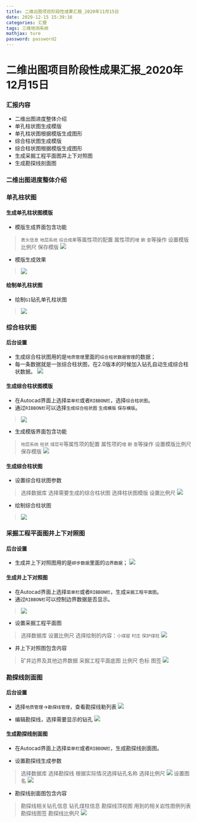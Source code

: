 ```yaml
---
title: 二维出图项目阶段性成果汇报_2020年11月15日
date: 2020-12-15 15:39:16
categories: 汇报
tags: 三维地测系统
mathjax: ture
password: password2
---
```


# 二维出图项目阶段性成果汇报_2020年12月15日
### 汇报内容
* 二维出图进度整体介绍
* 单孔柱状图生成模版
* 单孔柱状图根据模版生成图形
* 综合柱状图生成模版
* 综合柱状图根据模版生成图形
* 生成采掘工程平面图井上下对照图
* 生成勘探线剖面图

### 二维出图进度整体介绍
### 单孔柱状图
#### 生成单孔柱状图模版
* 模版生成界面包含功能
> `表头信息` `地层系统` `综合成果`等属性项的配置
> 属性项的`增` `删` `查`等操作
> 设置模版比例尺
> 保存模版
![](16082710550514.jpg)

* 模版生成效果
> ![](16082712160706.jpg)


#### 绘制单孔柱状图
* 绘制`G1`钻孔单孔柱状图
> ![](16082719472256.jpg)

### 综合柱状图
#### 后台设置
* 生成综合柱状图用的是`地质管理`里面的`综合柱状数据管理`的数据；
* 每一条数据就是一张综合柱状图，在2.0版本的时候加入钻孔自动生成综合柱状数据。
![](16081107665540.jpg)

#### 生成综合柱状图模版
* 在Autocad界面上选择`菜单栏`或者`RIBBON栏`，选择`综合柱状图`。
* 通过`RIBBON栏`可以选择`生成综合柱状图` `生成模版` `保存模版`。
> ![](16081112112061.jpg)

* 生成模版界面包含功能
> `地层系统` `柱状` `煤层号`等属性项的配置
> 属性项的`增` `删` `查`等操作
> 设置模版比例尺
> 保存模版
> ![](16081109712916.jpg)

#### 生成综合柱状图
* 设置综合柱状图参数
> 选择数据库
> 选择需要生成的综合柱状图
> 选择柱状图模版
> 设置比例尺
> ![](16081117178224.jpg)

* 绘制综合柱状图
> ![](16081118471122.jpg)


### 采掘工程平面图井上下对照图
#### 后台设置
* 生成井上下对照图用的是`碎步数据`里面的`边界数据`；
![](16080200585154.jpg)

#### 生成井上下对照图
* 在Autocad界面上选择`菜单栏`或者`RIBBON栏`，生成`采掘工程平面图`。
* 通过`RIBBON栏`可以控制边界数据是否显示。
> ![](16081115913754.jpg)


* 设置采掘工程平面图
> 选择数据库
> 设置比例尺
> 选择绘制的内容：`小煤窑` `村庄` `保护煤柱`
![](16080212471755.jpg)


* 井上下对照图包含内容
> 矿井边界及其他边界数据
> 采掘工程平面底图
> 比例尺
> 色标
> 图签
![](16080213700679.jpg)



###  勘探线剖面图
#### 后台设置
* 选择`地质管理`->`勘探线管理`，查看勘探线勒列表
![](16080134764460.jpg)

* 编辑勘探线，选择需要显示的钻孔
![](16080138464976.jpg)

#### 生成勘探线剖面图
* 在Autocad界面上选择`菜单栏`或者`RIBBON栏`，生成勘探线剖面图。

* 设置勘探线生成参数
> 选择数据库
> 选择勘探线
> 根据实际情况选择钻孔名称
> 选择比例尺
> ![](16080153091072.jpg)
> 设置图名
![](16080148350947.jpg)

* 勘探线剖面图包含内容
> 勘探线相关钻孔信息
> 钻孔煤柱信息
> 勘探线顶视图
> 用到的相关岩性图例列表
> 勘探线图签
> 勘探线比例尺
![](16080144526203.jpg)


